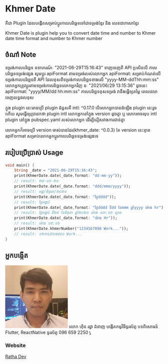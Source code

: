 # Khmer Date

គឺជា Plugin ដែលបង្កើតសម្រាប់ប្ដូរកាលបរិច្ឆេទទៅជាទម្រង់ខ្មែរ និង លេខជាភាសាខ្មែរ

Khmer Date is plugin help you to convert date time and number to Khmer date time format and number to Khmer number

## ចំណាំ Note

ទម្រង់កាលបរិច្ឆេទ ឧទាហរណ៍ៈ "2021-06-29T15:16:43" ទាញចេញពី API 
ប្រសិនបើ កាលបរិច្ឆេទទម្រង់ផ្សេង សូមប្តូរ apiFormat តាមទម្រង់របស់លោកអ្នក
apiFormat: សម្រាប់កំណត់លើទម្រង់កាលបរិច្ឆេទពី API ដែលខុសពីទម្រង់កាលបរិច្ឆេទខាងលើ "yyyy-MM-ddThh:mm:ss" លោកអ្នកត្រូវប្ដូរតាមទម្រង់កាលរិច្ឆេទលោកអ្នកវិញ ឧៈ "2021/06/29 13:15:36" ដូចនេះ apiFormat: "yyyy/MM/dd hh:mm:ss" កាលបរិច្ឆេទខុសទម្រង់ វានឹងធ្វើឲ្យតម្លៃ ពេលវេលាចេញលទ្ធផលខុស

ក្នុង plugin នេះមានប្រើ plugin ជំនួសគឺ intl: ^0.17.0 បើលោកអ្នកបានដំឡើង plugin នេះរួចហើយ
សូមធ្វើឲ្យប្រាដកថា plugin intl លោកអ្នកនៅក្នុង version ដូចគ្នា ឬ លោកអាចលុប intl plugin នៅក្នុង pubspec.yaml របស់លោកអ្នក
ដើម្បីជៀសវាងការជាន់គ្នា

លោកអ្នកក៏អាចប្រើ version ចាស់បានដែរ(khmer_date: ^0.0.3) តែ version នេះគ្មាន apiFormat សម្រាប់លោកអ្នកប្ដូរកាលបរិច្ឆេទទម្រង់ផ្សេងទេ

## របៀបប្រើប្រាស់ Usage
~~~dart
void main() {
    String _date = "2021-06-29T15:16:43";
    print(KhmerDate.date(_date,format: "dd-mm-yy"));
    // result: ២៩-០៦-២១
    print(KhmerDate.date(_date,format: "ddd/mmm/yyyy"));
    // result: អង្គ/មិថុនា/២០២១
    print(KhmerDate.date(_date,format: "ថ្ងៃdddd"));
    // result: ថ្ងៃអង្គារ៍
    print(KhmerDate.date(_date,format: "ថ្ងៃdddd ទីdd ខែmmm ឆ្នាំyyyy ម៉ោង hr"));
    // result: ថ្ងៃអង្គារ៍ ទី២៩ ខែមិថុនា ឆ្នាំ២០២១ ម៉ោង ០៣:១៦ ល្ងាច
    print(KhmerDate.date(_date,format: "ម៉ោង Hr"));
    // result: ម៉ោង ១៥:១៦
    print(KhmerDate.khmerNumber("1234567890 Work..."));
    // result: ១២៣៤៥៦៧៨៩០ Work...
}
~~~

## អ្នកបង្កើត
<img src="https://github.com/RathaIct/KhmerDateDart/blob/main/ratha.jpeg" width="200" />
លោក ហ៊ិន រដ្ឋា
ជំនាញ បង្កើតកម្មវិធីទូរស័ព្ទ
បទពិសោធន៍ Flutter, ReactNative
ទូរស័ព្ទ 096 659 2250 <a href="tel:0966592250">📞</a>

### Website
<a href="https://rathadev.website"  target="_blank">Ratha Dev</a>